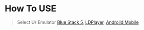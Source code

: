 # How To USE

> Select Ur Emulator
[Blue Stack 5](bluestack.md), [LDPlayer](ld.md), [Androild Mobile](and.mb)
